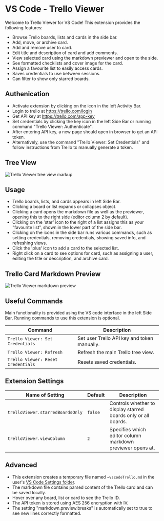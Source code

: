 # VS Code - Trello Viewer

Welcome to Trello Viewer for VS Code! This extension provides the following features:

- Browse Trello boards, lists and cards in the side bar.
- Add, move, or archive card.
- Add and remove user to card.
- Edit title and description of card and add comments.
- View selected card using the markdown previewer and open to the side.
- See formatted checklists and cover image for the card.
- Assign a favourite list to easily access cards.
- Saves credentials to use between sessions.
- Can filter to show only starred boards.

## Authenication

- Activate extension by clicking on the icon in the left Activity Bar.
- Login to trello at https://trello.com/login
- Get API key at https://trello.com/app-key
- Set credentials by clicking the key icon in the left Side Bar or running command "Trello Viewer: Authenticate".
- After entering API key, a new page should open in browser to get an API token.
- Alternatively, use the command "Trello Viewer: Set Credentials" and follow instructions from Trello to manually generate a token.

## Tree View

<img src="https://raw.githubusercontent.com/Ho-Wan/vscode-trello-viewer/master/images/readme/main-tree-view-markup.png" alt="Trello Viewer tree view markup">

## Usage

- Trello boards, lists, and cards appears in left Side Bar.
- Clicking a board or list expands or collapses object.
- Clicking a card opens the markdown file as well as the previewer, opening this to the right side (editor column 2 by default).
- Clicking on the 'star' icon to the right of a list assigns this as your "favourite list", shown in the lower part of the side bar.
- Clicking on the icons in the side bar runs various commands, such as setting credentials, removing credentials, showing saved info, and refreshing views.
- Click the 'plus' icon to add a card to the selected list.
- Right click on a card to see options for card, such as assigning a user, editing the title or description, and archive card.

## Trello Card Markdown Preview

<img src="https://raw.githubusercontent.com/Ho-Wan/vscode-trello-viewer/master/images/readme/screenshot1v2-markdown-preview.png" alt="Trello Viewer markdown preview">

## Useful Commands

Main functionality is provided using the VS code interface in the left Side Bar. Running commands to use this extension is optional.

| Command                            | Description                                 |
| ---------------------------------- | ------------------------------------------- |
| `Trello Viewer: Set Credentials`   | Set user Trello API key and token manually. |
| `Trello Viewer: Refresh`           | Refresh the main Trello tree view.          |
| `Trello Viewer: Reset Credentials` | Resets saved credentials.                   |

## Extension Settings

| Name of Setting                  | Default | Description                                                    |
| -------------------------------- | ------- | -------------------------------------------------------------- |
| `trelloViewer.starredBoardsOnly` | `false` | Controls whether to display starred boards only or all boards. |
| `trelloViewer.viewColumn`        | `2`     | Specifies which editor column markdown previewer opens at.     |

## Advanced

- This extension creates a temporary file named `~vscodeTrello.md` in the user's [VS Code Settings folder](https://code.visualstudio.com/docs/getstarted/settings#_settings-file-locations).
- The markdown file contains parsed content of the Trello card and can be saved locally.
- Hover over any board, list or card to see the Trello ID.
- The API token is stored using AES 256 encryption with IV.
- The setting "markdown.preview.breaks" is automatically set to true to see new lines correctly formatted.
